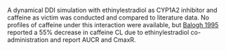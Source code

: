 A dynamical DDI simulation with ethinylestradiol as CYP1A2 inhibitor and caffeine as victim was conducted and compared to literature data. No profiles of caffeine under this interaction were available, but [Balogh 1995](#5-References) reported a 55% decrease in caffeine CL due to ethinylestradiol co-administration and report AUCR and CmaxR.